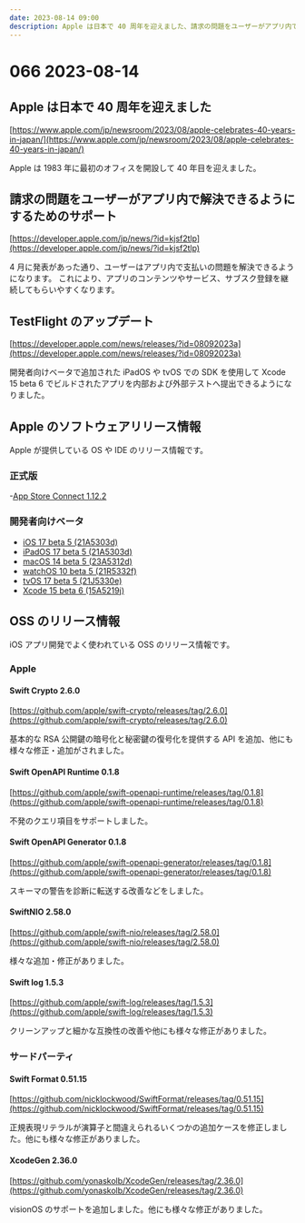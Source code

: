 ```yaml
---
date: 2023-08-14 09:00
description: Apple は日本で 40 周年を迎えました、請求の問題をユーザーがアプリ内で解決できるようになりました、ほか
---
```

# 066 2023-08-14

## Apple は日本で 40 周年を迎えました

[https://www.apple.com/jp/newsroom/2023/08/apple-celebrates-40-years-in-japan/](https://www.apple.com/jp/newsroom/2023/08/apple-celebrates-40-years-in-japan/)

Apple は 1983 年に最初のオフィスを開設して 40 年目を迎えました。


## 請求の問題をユーザーがアプリ内で解決できるようにするためのサポート

[https://developer.apple.com/jp/news/?id=kjsf2tlp](https://developer.apple.com/jp/news/?id=kjsf2tlp)

4 月に発表があった通り、ユーザーはアプリ内で支払いの問題を解決できるようになります。
これにより、アプリのコンテンツやサービス、サブスク登録を継続してもらいやすくなります。


## TestFlight のアップデート

[https://developer.apple.com/news/releases/?id=08092023a](https://developer.apple.com/news/releases/?id=08092023a)

開発者向けベータで追加された iPadOS や tvOS での SDK を使用して Xcode 15 beta 6 でビルドされたアプリを内部および外部テストへ提出できるようになりました。


## Apple のソフトウェアリリース情報

Apple が提供している OS や IDE のリリース情報です。

### 正式版

-[App Store Connect 1.12.2](https://developer.apple.com/news/releases/?id=08072023a)

### 開発者向けベータ

- [iOS 17 beta 5 (21A5303d)](https://developer.apple.com/news/releases/?id=08082023e)
- [iPadOS 17 beta 5 (21A5303d)](https://developer.apple.com/news/releases/?id=08082023d)
- [macOS 14 beta 5 (23A5312d)](https://developer.apple.com/news/releases/?id=08082023c)
- [watchOS 10 beta 5 (21R5332f)](https://developer.apple.com/news/releases/?id=08082023b)
- [tvOS 17 beta 5 (21J5330e)](https://developer.apple.com/news/releases/?id=08082023a)
- [Xcode 15 beta 6 (15A5219j)](https://developer.apple.com/news/releases/?id=08082023f)

## OSS のリリース情報

iOS アプリ開発でよく使われている OSS のリリース情報です。

### Apple

#### Swift Crypto 2.6.0

[https://github.com/apple/swift-crypto/releases/tag/2.6.0](https://github.com/apple/swift-crypto/releases/tag/2.6.0)

基本的な RSA 公開鍵の暗号化と秘密鍵の復号化を提供する API を追加、他にも様々な修正・追加がされました。

#### Swift OpenAPI Runtime 0.1.8

[https://github.com/apple/swift-openapi-runtime/releases/tag/0.1.8](https://github.com/apple/swift-openapi-runtime/releases/tag/0.1.8)

不発のクエリ項目をサポートしました。

#### Swift OpenAPI Generator 0.1.8

[https://github.com/apple/swift-openapi-generator/releases/tag/0.1.8](https://github.com/apple/swift-openapi-generator/releases/tag/0.1.8)

スキーマの警告を診断に転送する改善などをしました。

#### SwiftNIO 2.58.0

[https://github.com/apple/swift-nio/releases/tag/2.58.0](https://github.com/apple/swift-nio/releases/tag/2.58.0)

様々な追加・修正がありました。

#### Swift log 1.5.3

[https://github.com/apple/swift-log/releases/tag/1.5.3](https://github.com/apple/swift-log/releases/tag/1.5.3)

クリーンアップと細かな互換性の改善や他にも様々な修正がありました。

### サードパーティ

#### Swift Format 0.51.15

[https://github.com/nicklockwood/SwiftFormat/releases/tag/0.51.15](https://github.com/nicklockwood/SwiftFormat/releases/tag/0.51.15)

正規表現リテラルが演算子と間違えられるいくつかの追加ケースを修正しました。他にも様々な修正がありました。

#### XcodeGen 2.36.0

[https://github.com/yonaskolb/XcodeGen/releases/tag/2.36.0](https://github.com/yonaskolb/XcodeGen/releases/tag/2.36.0)

visionOS のサポートを追加しました。他にも様々な修正がありました。
